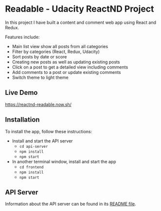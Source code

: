 # Readable - Udacity ReactND Project
In this project I have built a content and comment web app using React and Redux.

Features include:
* Main list view show all posts from all categories
* Filter by categories (React, Redux, Udacity)
* Sort posts by date or score
* Creating new posts as well as updating existing posts
* Click on a post to get a detailed view including comments
* Add comments to a post or update existing comments
* Switch theme to light theme

## Live Demo
https://reactnd-readable.now.sh/

## Installation
To install the app, follow these instructions:

* Install and start the API server
    - `cd api-server`
    - `npm install`
    - `npm start`
* In another terminal window, install and start the app
    - `cd frontend`
    - `npm install`
    - `npm start`

## API Server
Information about the API server can be found in its [README file](api-server/README.md).
